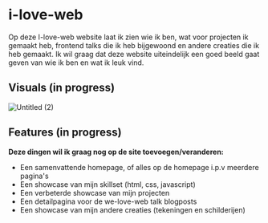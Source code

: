# i-love-web

Op deze I-love-web website laat ik zien wie ik ben, wat voor projecten ik gemaakt heb, frontend talks die ik heb bijgewoond en andere creaties die ik heb gemaakt.
Ik wil graag dat deze website uiteindelijk een goed beeld gaat geven van wie ik ben en wat ik leuk vind.

## Visuals (in progress)

![Untitled (2)](https://github.com/user-attachments/assets/fe5b711a-53f2-4037-b3e1-c0892bbcb9f6)

## Features (in progress)

**Deze dingen wil ik graag nog op de site toevoegen/veranderen:**
- Een samenvattende homepage, of alles op de homepage i.p.v meerdere pagina's
- Een showcase van mijn skillset (html, css, javascript)
- Een verbeterde showcase van mijn projecten
- Een detailpagina voor de we-love-web talk blogposts
- Een showcase van mijn andere creaties (tekeningen en schilderijen)
